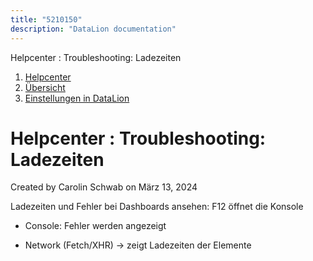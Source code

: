 ```yaml
---
title: "5210150"
description: "DataLion documentation"
---
```


Helpcenter : Troubleshooting: Ladezeiten  

1.  [Helpcenter](index.html)
2.  [Übersicht](2982609.html)
3.  [Einstellungen in DataLion](Einstellungen-in-DataLion_3539137.html)

# Helpcenter : Troubleshooting: Ladezeiten

Created by Carolin Schwab on März 13, 2024

Ladezeiten und Fehler bei Dashboards ansehen: F12 öffnet die Konsole

-   Console: Fehler werden angezeigt
    
-   Network (Fetch/XHR) → zeigt Ladezeiten der Elemente